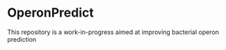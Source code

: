 # OperonPredict
This repository is a work-in-progress aimed at improving bacterial operon prediction
